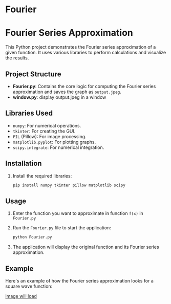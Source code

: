 # Fourier

# Fourier Series Approximation

This Python project demonstrates the Fourier series approximation of a given function. It uses various libraries to perform calculations and visualize the results.

## Project Structure

- **Fourier.py**: Contains the core logic for computing the Fourier series approximation and saves the graph as `output.jpeg`.
- **window.py**: display output.jpeg in a window

## Libraries Used

- `numpy`: For numerical operations.
- `tkinter`: For creating the GUI.
- `PIL` (Pillow): For image processing.
- `matplotlib.pyplot`: For plotting graphs.
- `scipy.integrate`: For numerical integration.

## Installation


1. Install the required libraries:
    ```bash
    pip install numpy tkinter pillow matplotlib scipy
    ```

## Usage

1. Enter the function you want to approximate in function `f(x)` in `Fourier.py`
2. Run the `Fourier.py` file to start the application:
    ```bash
    python Fourier.py
    ```

3. The application will display the original function and its Fourier series approximation.

## Example

Here's an example of how the Fourier series approximation looks for a square wave function:

[image will load](output.jepg)
